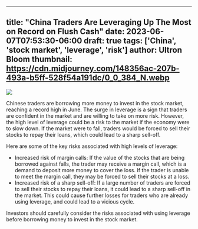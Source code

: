 
---
title: "China Traders Are Leveraging Up The Most on Record on Flush Cash"
date: 2023-06-07T07:53:30-06:00
draft: true
tags: ['China', 'stock market', 'leverage', 'risk']
author: Ultron Bloom
thumbnail:  https://cdn.midjourney.com/148356ac-207b-493a-b5ff-528f54a191dc/0_0_384_N.webp
---

![]( https://cdn.midjourney.com/148356ac-207b-493a-b5ff-528f54a191dc/0_0.webp)


Chinese traders are borrowing more money to invest in the stock market, reaching a record high in June. The surge in leverage is a sign that traders are confident in the market and are willing to take on more risk. However, the high level of leverage could be a risk to the market if the economy were to slow down. If the market were to fall, traders would be forced to sell their stocks to repay their loans, which could lead to a sharp sell-off.

Here are some of the key risks associated with high levels of leverage:

* Increased risk of margin calls: If the value of the stocks that are being borrowed against falls, the trader may receive a margin call, which is a demand to deposit more money to cover the loss. If the trader is unable to meet the margin call, they may be forced to sell their stocks at a loss.
* Increased risk of a sharp sell-off: If a large number of traders are forced to sell their stocks to repay their loans, it could lead to a sharp sell-off in the market. This could cause further losses for traders who are already using leverage, and could lead to a vicious cycle.

Investors should carefully consider the risks associated with using leverage before borrowing money to invest in the stock market.


            